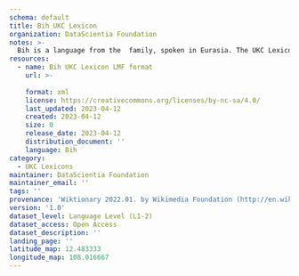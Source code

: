```yaml
---
schema: default
title: Bih UKC Lexicon
organization: DataScientia Foundation
notes: >-
  Bih is a language from the  family, spoken in Eurasia. The UKC Lexicon of Bih is represented as a lexico-semantic network. It consists of words, word senses, synsets, as well as sense-level and synset-level relationships.
resources:
  - name: Bih UKC Lexicon LMF format
    url: >-
      
    format: xml
    license: https://creativecommons.org/licenses/by-nc-sa/4.0/
    last_updated: 2023-04-12
    created: 2023-04-12
    size: 0
    release_date: 2023-04-12
    distribution_document: ''
    language: Bih
category:
  - UKC Lexicons
maintainer: DataScientia Foundation
maintainer_email: ''
tags: ''
provenance: 'Wiktionary 2022.01. by Wikimedia Foundation (http://en.wiktionary.org); Princeton WordNet 2.1 by Princeton University (https://wordnet.princeton.edu)'
version: '1.0'
dataset_level: Language Level (L1-2)
dataset_access: Open Access
dataset_description: ''
landing_page: ''
latitude_map: 12.483333
longitude_map: 108.016667
---
```

